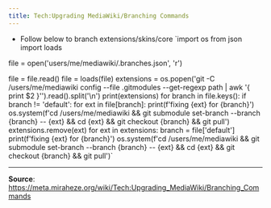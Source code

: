 ```yaml
---
title: Tech:Upgrading MediaWiki/Branching Commands
---
```


* Follow below to branch extensions/skins/core
`import os
from json import loads

file = open('users/me/mediawiki/.branches.json', 'r')

file = file.read()
file = loads(file)
extensions = os.popen('git -C /users/me/mediawiki config --file .gitmodules --get-regexp path | awk \'{ print $2 }\'').read().split('\n')
print(extensions)
for branch in file.keys():
    if branch != 'default':
        for ext in file[branch]:
            print(f'fixing {ext} for {branch}')
            os.system(f'cd /users/me/mediawiki && git submodule set-branch --branch {branch} -- {ext} && cd {ext} && git checkout {branch} && git pull')
            extensions.remove(ext)
for ext in extensions:
    branch = file['default']
    print(f'fixing {ext} for {branch}')
    os.system(f'cd /users/me/mediawiki && git submodule set-branch --branch {branch} -- {ext} && cd {ext} && git checkout {branch} && git pull')`

----
**Source**: https://meta.miraheze.org/wiki/Tech:Upgrading_MediaWiki/Branching_Commands